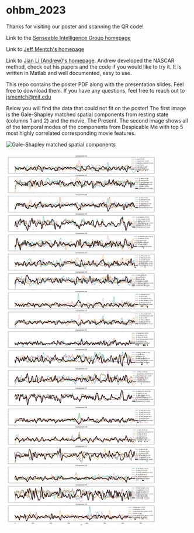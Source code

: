 # ohbm_2023

Thanks for visiting our poster and scanning the QR code!


Link to the [Senseable Intelligence Group homepage](https://sensein.group/)

Link to [Jeff Mentch's homepage](jsmentch.github.io)

Link to [Jian Li (Andrew)'s homepage](https://silencer1127.github.io/). Andrew developed the NASCAR method, check out his papers and the code if you would like to try it. It is written in Matlab and well documented, easy to use.


This repo contains the poster PDF along with the presentation slides. Feel free to download them. If you have any questions, feel free to reach out to jsmentch@mit.edu

Below you will find the data that could not fit on the poster! The first image is the Gale-Shapley matched spatial components from resting state (columns 1 and 2) and the movie, The Present. The second image shows all of the temporal modes of the components from Despicable Me with top 5 most highly correlated corresponding movie features.


![Gale-Shapley matched spatial components](gale_shapley.png)

![Temporal components from Despicable Me with top 5 correlated movie features](movieDM_temporal_overview.png)
